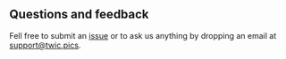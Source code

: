 <div id='getting-help'/>

## Questions and feedback

Fell free to submit an [issue](https://github.com/TwicPics/components/issues) or to ask us anything by dropping an email at [support@twic.pics](mailto:support@twic.pics).
